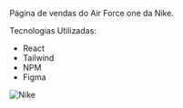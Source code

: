 Página de vendas do Air Force one da Nike.

Tecnologias Utilizadas:

 - React
 - Tailwind
 - NPM
 - Figma



![Nike](https://github.com/Gustavosouza2/Nike/assets/92954102/786cc9af-399e-417d-bfb7-6d31f7f42a46)
